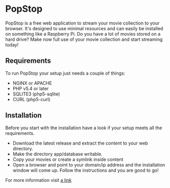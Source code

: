 # PopStop #

PopStop is a free web application to stream your movie collection to your browser. It's designed to use minimal resources and can easily be installed on something like a Raspberry Pi.
Do you have a lot of movies stored on a hard drive? Make now full use of your movie collection and start streaming today!

## Requirements ##

To run PopStop your setup just needs a couple of things:

* NGINX or APACHE
* PHP v5.4 or later
* SQLITE3 (php5-sqlite)
* CURL (php5-curl)

## Installation ##

Before you start with the installation have a look if your setup meets all the requirements.

* Download the latest release and extract the content to your web directory.
* Make the directory app/database writable.
* Copy your movies or create a symlink inside content
* Open a browser and point to your domain/ip address and the installation window will come up. Follow the instructions and you are good to go!

For more information visit [a link](http://popstop.io)
